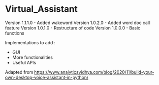 # Virtual_Assistant

Version 1.1.1.0 - Added wakeword
Version 1.0.2.0 - Added word doc call feature
Version 1.0.1.0 - Restructure of code
Version 1.0.0.0 - Basic functions 

Implementations to add :
  - GUI
  - More functionalities
  - Useful APIs

  Adapted from https://www.analyticsvidhya.com/blog/2020/11/build-your-own-desktop-voice-assistant-in-python/
